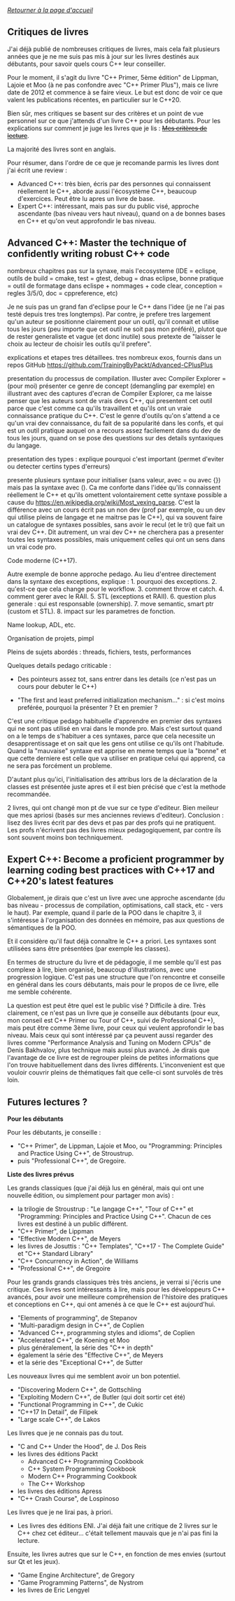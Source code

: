 *[Retourner à la page d'accueil](README.md)*

## Critiques de livres

J'ai déjà publié de nombreuses critiques de livres, mais cela fait plusieurs années que je ne me suis pas mis à jour sur les livres destinés aux débutants, pour savoir quels cours C++ leur conseiller.

Pour le moment, il s'agit du livre "C++ Primer, 5ème édition" de Lippman, Lajoie et Moo (à ne pas confondre avec "C++ Primer Plus"), mais ce livre date de 2012 et commence à se faire vieux. Le but est donc de voir ce que valent les publications récentes, en particulier sur le C++20.

Bien sûr, mes critiques se basent sur des critères et un point de vue personnel sur ce que j'attends d'un livre C++ pour
les débutants. Pour les explications sur comment je juge les livres que je lis : ~~[Mes critères de lecture](critiques-criteres.md)~~.

La majorité des livres sont en anglais.

Pour résumer, dans l'ordre de ce que je recomande parmis les livres dont j'ai écrit une review :

- Advanced C++: très bien, écris par des personnes qui connaissent réellement le C++, aborde aussi l'écosystème C++, beaucoup d'exercices. Peut être lu apres un livre de base.
- Expert C++: intéressant, mais pas sur du public visé, approche ascendante (bas niveau vers haut niveau), quand on a de bonnes bases en C++ et qu'on veut approfondir le bas niveau.


## Advanced C++: Master the technique of confidently writing robust C++ code

nombreux chapitres pas sur la synaxe, mais l'ecosysteme (IDE = eclispe, outils de build = cmake, test = gtest, debug = dnas eclipse, bonne pratique = outil de formatage dans eclispe + nommages + code clear, conception = regles 3/5/0, doc = cppreference, etc)

Je ne suis pas un grand fan d'eclipse pour le C++ dans l'idee (je ne l'ai pas testé depuis tres tres longtemps). Par contre, je prefere tres largement qu'un auteur se positionne clairement pour un outil, qu'il connait et utilise tous les jours (peu importe que cet outil ne soit pas mon préféré), plutot que de rester generaliste et vague (et donc inutile) sous pretexte de "laisser le choix au lecteur de choisir les outils qu'il prefere".

explications et etapes tres détaillees. tres nombreux exos, fournis dans un repos GitHub https://github.com/TrainingByPackt/Advanced-CPlusPlus

presentation du processus de compilation. Illuster avec Compiler Explorer = (pour moi) présenter ce genre de concept (demangling par exemple) en illustrant avec des captures d'ecran de Compiler Explorer, ca me laisse penser que les auteurs sont de vrais devs C++, qui presentent cet outil parce que c'est comme ca qu'ils travaillent et qu'ils ont un vraie connaissance pratique du C++. C'est le genre d'outils qu'on s'attend a ce qu'un vrai dev connaissance, du fait de sa popularité dans les confs, et qui est un outil pratique auquel on a recours assez facilement dans du dev de tous les jours, quand on se pose des questions sur des details syntaxiques du langage.

presentation des types : explique pourquoi c'est important (permet d'eviter ou detecter certins types d'erreurs)

presente plusieurs syntaxe pour initialiser (sans valeur, avec = ou avec {}) mais pas la syntaxe avec (). Ca me conforte dans l'idée qu'ils connaissent réellement le C++ et qu'ils omettent volontairement cette syntaxe possible a cause du https://en.wikipedia.org/wiki/Most_vexing_parse. C'est la différence avec un cours écrit pas un non dev (prof par exemple, ou un dev qui utilise pleins de langage et ne maitrse pas le C++), qui va souvent faire un catalogue de syntaxes possibles, sans avoir le recul (et le tri) que fait un vrai dev C++. Dit autrement, un vrai dev C++ ne cherchera pas a presenter toutes les syntaxes possibles, mais uniquement celles qui ont un sens dans un vrai code pro.

Code moderne (C++17).

Autre exemple de bonne approche pedago. Au lieu d'entree directement dans la syntaxe des exceptions, explique : 1. pourquoi des exceptions. 2. qu'est-ce que cela change pour le workflow. 3. comment throw et catch. 4. comment gerer avec le RAII. 5. STL (exceptions et RAII). 6. question plus generale : qui est responsable (ownership). 7. move semantic, smart ptr (custom et STL). 8. impact sur les parametres de fonction.

Name lookup, ADL, etc.

Organisation de projets, pimpl

Pleins de sujets abordés : threads, fichiers, tests, performances

Quelques details pedago criticable :

- Des pointeurs assez tot, sans entrer dans les details (ce n'est pas un cours pour debuter le C++)

- "The first and least preferred initialization mechanism..." : si c'est moins preférée, pourquoi la présenter ? Et en premier ? 

C'est une critique pedago habituelle d'apprendre en premier des syntaxes qui ne sont pas utilisé en vrai dans le monde pro. Mais c'est surtout quand on a le temps de s'habituer a ces syntaxes, parce que cela necessite un desapprentissage et on sait que les gens ont utilise ce qu'ils ont l'habitude. Quand la "mauvaise" syntaxe est apprise en meme temps que la "bonne" et que cette derniere est celle que va utiliser en pratique celui qui apprend, ca ne sera pas forcément un probleme.

D'autant plus qu'ici, l'initialisation des attribus lors de la déclaration de la classes est présentée juste apres et il est bien précisé que c'est la methode recommandée.







2 livres, qui ont changé mon pt de vue sur ce type d'editeur. Bien meileur que mes apriosi (basés sur mes anciennes reviews d'editeur). Conclusion : lisez des livres écrit par des devs et pas par des profs qui ne pratiquent. Les profs n'écrivent pas des livres mieux pedagogiquement, par contre ils sont souvent moins bon techniquement.


## Expert C++: Become a proficient programmer by learning coding best practices with C++17 and C++20's latest features

Globalement, je dirais que c'est un livre avec une approche ascendante (du bas niveau - processus de compilation, optimisations, call stack, etc - vers le haut). Par exemple, quand il parle de la POO dans le chapitre 3, il s'intéresse à l'organisation des données en mémoire, pas aux questions de sémantiques de la POO.

Et il considère qu'il faut déjà connaître le C++ a priori. Les syntaxes sont utilisées sans être présentées (par exemple les classes).

En termes de structure du livre et de pédagogie, il me semble qu'il est pas complexe à lire, bien organisé, beaucoup d'illustrations, avec une progression logique. C'est pas une structure que l'on rencontre et conseille en général dans les cours débutants, mais pour le propos de ce livre, elle me semble cohérente. 

La question est peut être quel est le public visé ? Difficile à dire. Très clairement, ce n'est pas un livre que je conseille aux débutants (pour eux, mon conseil est C++ Primer ou Tour of C++, suivi de Professional C++), mais peut être comme 3ème livre, pour ceux qui veulent approfondir le bas niveau. Mais ceux qui sont intéressé par ça peuvent aussi regarder des livres comme "Performance Analysis and Tuning on Modern CPUs" de Denis Bakhvalov, plus technique mais aussi plus avancé. Je dirais que l'avantage de ce livre est de regrouper pleins de petites informations que l'on trouve habituellement dans des livres différents. L'inconvenient est que vouloir couvrir pleins de thématiques fait que celle-ci sont survolés de très loin.



## Futures lectures ?


**Pour les débutants**

Pour les débutants, je conseille :

- "C++ Primer", de Lippman, Lajoie et Moo, ou "Programming: Principles and Practice Using C++", de Stroustrup.
- puis "Professional C++", de Gregoire.

**Liste des livres prévus**

Les grands classiques (que j'ai déjà lus en général, mais qui ont une nouvelle édition, ou simplement pour partager mon avis) :

- la trilogie de Stroustrup : "Le langage C++", "Tour of C++" et "Programming: Principles and Practice Using C++". Chacun de ces
livres est destiné à un public différent.
- "C++ Primer", de Lippman
- "Effective Modern C++", de Meyers
- les livres de Josuttis : "C++ Templates", "C++17 - The Complete Guide" et "C++ Standard Library"
- "C++ Concurrency in Action", de Williams
- "Professional C++", de Gregoire

Pour les grands grands classiques très très anciens, je verrai si j'écris une critique. Ces livres sont intéressants à lire,
mais pour les développeurs C++ avancés, pour avoir une meilleure compréhension de l'histoire des pratiques et conceptions en C++,
qui ont amenés à ce que le C++ est aujourd'hui.

- "Elements of programming", de Stepanov
- "Multi-paradigm design in C++", de Coplien
- "Advanced C++, programming styles and idioms", de Coplien
- "Accelerated C++", de Koening et Moo
- plus généralement, la série des "C++ in depth"
- également la série des "Effective C++", de Meyers
- et la série des "Exceptional C++", de Sutter

Les nouveaux livres qui me semblent avoir un bon potentiel.

- "Discovering Modern C++", de Gottschling
- "Exploiting Modern C++", de Butler (qui doit sortir cet été)
- "Functional Programming in C++", de Cukic
- "C++17 In Detail", de Filipek
- "Large scale C++", de Lakos

Les livres que je ne connais pas du tout.

- "C and C++ Under the Hood", de J. Dos Reis
- les livres des éditions Packt
  - Advanced C++ Programming Cookbook
  - C++ System Programming Cookbook
  - Modern C++ Programming Cookbook
  - The C++ Workshop
- les livres des éditions Apress
- "C++ Crash Course", de Lospinoso

Les livres que je ne lirai pas, à priori.

- Les livres des éditions ENI. J'ai déjà fait une critique de 2 livres sur le C++ chez cet éditeur... c'était tellement mauvais que
je n'ai pas fini la lecture.

Ensuite, les livres autres que sur le C++, en fonction de mes envies (surtout sur Qt et les jeux).

- "Game Engine Architecture", de Gregory
- "Game Programming Patterns", de Nystrom
- les livres de Eric Lengyel

